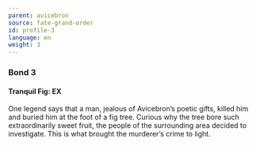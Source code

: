 ```yaml
---
parent: avicebron
source: fate-grand-order
id: profile-3
language: en
weight: 3
---
```


### Bond 3

#### Tranquil Fig: EX

One legend says that a man, jealous of Avicebron’s poetic gifts, killed him and buried him at the foot of a fig tree. Curious why the tree bore such extraordinarily sweet fruit, the people of the surrounding area decided to investigate. This is what brought the murderer’s crime to light.
